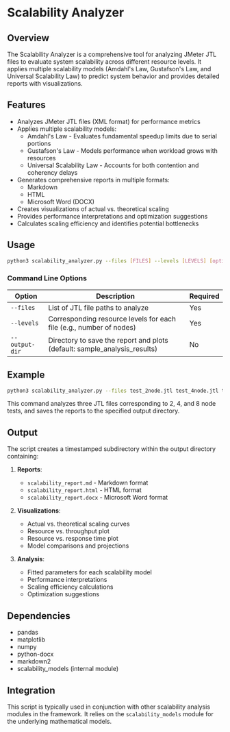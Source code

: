 # Scalability Analyzer

## Overview
The Scalability Analyzer is a comprehensive tool for analyzing JMeter JTL files to evaluate system scalability across different resource levels. It applies multiple scalability models (Amdahl's Law, Gustafson's Law, and Universal Scalability Law) to predict system behavior and provides detailed reports with visualizations.

## Features
- Analyzes JMeter JTL files (XML format) for performance metrics
- Applies multiple scalability models:
  - Amdahl's Law - Evaluates fundamental speedup limits due to serial portions
  - Gustafson's Law - Models performance when workload grows with resources
  - Universal Scalability Law - Accounts for both contention and coherency delays
- Generates comprehensive reports in multiple formats:
  - Markdown
  - HTML
  - Microsoft Word (DOCX)
- Creates visualizations of actual vs. theoretical scaling
- Provides performance interpretations and optimization suggestions
- Calculates scaling efficiency and identifies potential bottlenecks

## Usage

```bash
python3 scalability_analyzer.py --files [FILES] --levels [LEVELS] [options]
```

### Command Line Options

| Option | Description | Required |
|--------|-------------|---------|
| `--files` | List of JTL file paths to analyze | Yes |
| `--levels` | Corresponding resource levels for each file (e.g., number of nodes) | Yes |
| `--output-dir` | Directory to save the report and plots (default: sample_analysis_results) | No |

## Example
```bash
python3 scalability_analyzer.py --files test_2node.jtl test_4node.jtl test_8node.jtl --levels 2 4 8 --output-dir ./scalability_results
```

This command analyzes three JTL files corresponding to 2, 4, and 8 node tests, and saves the reports to the specified output directory.

## Output
The script creates a timestamped subdirectory within the output directory containing:

1. **Reports**:
   - `scalability_report.md` - Markdown format
   - `scalability_report.html` - HTML format
   - `scalability_report.docx` - Microsoft Word format

2. **Visualizations**:
   - Actual vs. theoretical scaling curves
   - Resource vs. throughput plot
   - Resource vs. response time plot
   - Model comparisons and projections

3. **Analysis**:
   - Fitted parameters for each scalability model
   - Performance interpretations
   - Scaling efficiency calculations
   - Optimization suggestions

## Dependencies
- pandas
- matplotlib
- numpy
- python-docx
- markdown2
- scalability_models (internal module)

## Integration
This script is typically used in conjunction with other scalability analysis modules in the framework. It relies on the `scalability_models` module for the underlying mathematical models.
